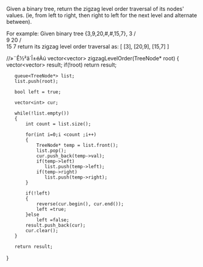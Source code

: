 Given a binary tree, return the zigzag level order traversal of its nodes' values. 
(ie, from left to right, then right to left for the next level and alternate between).

For example:
Given binary tree {3,9,20,#,#,15,7},
    3
   / \
  9  20
    /  \
   15   7
return its zigzag level order traversal as:
[
  [3],
  [20,9],
  [15,7]
]

//»¨Ê½²ã´Î±éÀú
vector<vector<int>> zigzagLevelOrder(TreeNode* root)
{
       vector<vector<int>> result;
       if(!root) return result;
       
       queue<TreeNode*> list;
       list.push(root);
       
       bool left = true;
       
       vector<int> cur;
       
       while(!list.empty())
       {
           int count = list.size();
           
           for(int i=0;i <count ;i++)
           {
               TreeNode* temp = list.front();
               list.pop();
               cur.push_back(temp->val);
               if(temp->left)
                  list.push(temp->left);
               if(temp->right)
                  list.push(temp->right);
           }
           
           if(!left)
           {
               reverse(cur.begin(), cur.end());
               left =true;
           }else
               left =false;
           result.push_back(cur);
           cur.clear();
       }
       
       return result;
}
